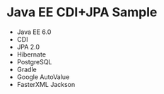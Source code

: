# Java EE CDI+JPA Sample

- Java EE 6.0
- CDI
- JPA 2.0
- Hibernate 
- PostgreSQL
- Gradle
- Google AutoValue
- FasterXML Jackson
